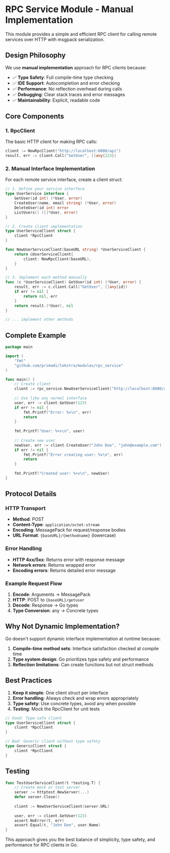 # RPC Service Module - Manual Implementation

This module provides a simple and efficient RPC client for calling remote services over HTTP with msgpack serialization.

## Design Philosophy

We use **manual implementation** approach for RPC clients because:

- ✅ **Type Safety**: Full compile-time type checking
- ✅ **IDE Support**: Autocompletion and error checking  
- ✅ **Performance**: No reflection overhead during calls
- ✅ **Debugging**: Clear stack traces and error messages
- ✅ **Maintainability**: Explicit, readable code

## Core Components

### 1. RpcClient

The basic HTTP client for making RPC calls:

```go
client := NewRpcClient("http://localhost:8080/api")
result, err := client.Call("GetUser", []any{123})
```

### 2. Manual Interface Implementation

For each remote service interface, create a client struct:

```go
// 1. Define your service interface
type UserService interface {
    GetUser(id int) (*User, error)
    CreateUser(name, email string) (*User, error)
    DeleteUser(id int) error
    ListUsers() ([]*User, error)
}

// 2. Create client implementation
type UserServiceClient struct {
    client *RpcClient
}

func NewUserServiceClient(baseURL string) *UserServiceClient {
    return &UserServiceClient{
        client: NewRpcClient(baseURL),
    }
}

// 3. Implement each method manually
func (c *UserServiceClient) GetUser(id int) (*User, error) {
    result, err := c.client.Call("GetUser", []any{id})
    if err != nil {
        return nil, err
    }
    return result.(*User), nil
}

// ... implement other methods
```

## Complete Example

```go
package main

import (
    "fmt"
    "github.com/primadi/lokstra/modules/rpc_service"
)

func main() {
    // Create client
    client := rpc_service.NewUserServiceClient("http://localhost:8080/api/users")
    
    // Use like any normal interface
    user, err := client.GetUser(123)
    if err != nil {
        fmt.Printf("Error: %v\n", err)
        return
    }
    
    fmt.Printf("User: %+v\n", user)
    
    // Create new user
    newUser, err := client.CreateUser("John Doe", "john@example.com")
    if err != nil {
        fmt.Printf("Error creating user: %v\n", err)
        return
    }
    
    fmt.Printf("Created user: %+v\n", newUser)
}
```

## Protocol Details

### HTTP Transport
- **Method**: POST
- **Content-Type**: `application/octet-stream`
- **Encoding**: MessagePack for request/response bodies
- **URL Format**: `{baseURL}/{methodname}` (lowercase)

### Error Handling
- **HTTP 4xx/5xx**: Returns error with response message
- **Network errors**: Returns wrapped error
- **Encoding errors**: Returns detailed error message

### Example Request Flow

1. **Encode**: Arguments → MessagePack
2. **HTTP**: POST to `{baseURL}/getuser`
3. **Decode**: Response → Go types
4. **Type Conversion**: any → Concrete types

## Why Not Dynamic Implementation?

Go doesn't support dynamic interface implementation at runtime because:

1. **Compile-time method sets**: Interface satisfaction checked at compile time
2. **Type system design**: Go prioritizes type safety and performance
3. **Reflection limitations**: Can create functions but not struct methods

## Best Practices

1. **Keep it simple**: One client struct per interface
2. **Error handling**: Always check and wrap errors appropriately
3. **Type safety**: Use concrete types, avoid any when possible
4. **Testing**: Mock the RpcClient for unit tests

```go
// Good: Type-safe client
type UserServiceClient struct {
    client *RpcClient
}

// Bad: Generic client without type safety
type GenericClient struct {
    client *RpcClient
}
```

## Testing

```go
func TestUserServiceClient(t *testing.T) {
    // Create mock or test server
    server := httptest.NewServer(...)
    defer server.Close()
    
    client := NewUserServiceClient(server.URL)
    
    user, err := client.GetUser(123)
    assert.NoError(t, err)
    assert.Equal(t, "John Doe", user.Name)
}
```

This approach gives you the best balance of simplicity, type safety, and performance for RPC clients in Go.
